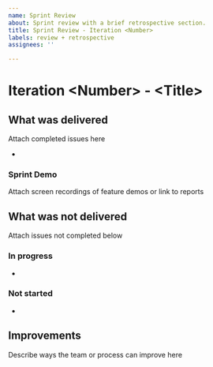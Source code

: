 ```yaml
---
name: Sprint Review
about: Sprint review with a brief retrospective section.
title: Sprint Review - Iteration <Number>
labels: review + retrospective
assignees: ''

---
```


# Iteration &lt;Number&gt; - &lt;Title&gt;

## What was delivered
Attach completed issues here

* 

### Sprint Demo
Attach screen recordings of feature demos or link to reports

## What was not delivered
Attach issues not completed below

### In progress

* 

### Not started

* 

## Improvements
Describe ways the team or process can improve here
